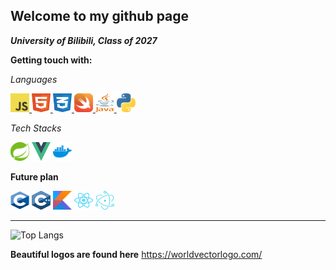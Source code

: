 ## Welcome to my github page
***University of Bilibili, Class of 2027***

**Getting touch with:**

*Languages*
<div>
    <a href="https://developer.mozilla.org/en-US/docs/Web/javascript">
        <img src = "/image/logo-javascript.svg" alt="java-script-icon" width = "30" height="30">
    </a>
    <a href="https://developer.mozilla.org/en-US/docs/Web/HTML>">
        <img src = "/image/html-1.svg" alt="html-icon" width = "30" height="30">
    </a>
    <a href = https://developer.mozilla.org/en-US/docs/Web/CSS/Reference>
        <img src = "/image/css-3.svg" alt="css-icon" width = "30" height="30">
    </a>
    <a href="https://developer.apple.com/swift/">
        <img src = "/image/swift-15.svg" alt="swift-icon" width = "30" height="30">
    </a>
    <a href="https://dev.java">
        <img src = "/image/java-4.svg" alt="java-icon" width = "30" height="30">
    </a>
    <a href = "https://python.org">
        <img src="/image/python-5.svg" alt="python-icon" width="30" height="30">
    </a>
</div>

*Tech Stacks*
<div>
    <img src="/image/spring-3.svg" width="30" height="30">
    <img src="/image/vue-9.svg" width="30" height="30">
    <img src="/image/docker-4.svg" width = "30" height = "30">
</div>

**Future plan**
<div>
    <img src = "image/cc.svg" width  = "30" height = "30">
    <img src="/image/c.svg" width = "30" height = "30">
    <img src = "/image/kotlin-1.svg" width = "30" height = "30" >
    <img src = "/image/react-2.svg" width = "30" height = "30">
    <img src = "/image/electron-1.svg" width = "30" height = "30">
<!--     <img src = "/image/vitejs.svg" width = "30" height = "30">
    <img src = "/image/flutter.svg" width = "30" height = "30">
    <img src = "/image/typescript.svg" width = "30" height = "30">
    <img src = "/image/linux-tux.svg" width = "30" height = "30">
    <img src = "/image/azure-2.svg" width = "30" height = "30">
    <img src = "/image/mysql-6.svg" width = "30" height = "30"> -->
</div>


-----------
![Top Langs](https://github-readme-stats.vercel.app/api/top-langs/?username=EdwinZhanCN&langs_count=9)

**Beautiful logos are found here**
https://worldvectorlogo.com/

